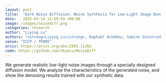 ```yaml
---
layout: post
title:  "Dark Noise Diffusion: Noise Synthesis for Low-Light Image Denoising"
date:   2025-03-14 11:59:59 +00:00
image: /images/noisediff.png
categories: research
author: "Liying Lu"
authors: "<strong>Liying Lu</strong>, Raphaël Achddou, Sabine Süsstrunk"
venue: "ICCP / TPAMI"
arxiv: https://arxiv.org/abs/2503.11262
code: https://github.com/SkyeLu/NoiseDiff
---
```

We generate realistic low-light noise images through a specially designed diffusion model. We analyze the characteristics of the generated noise, and show the denoising results trained with our synthetic data.